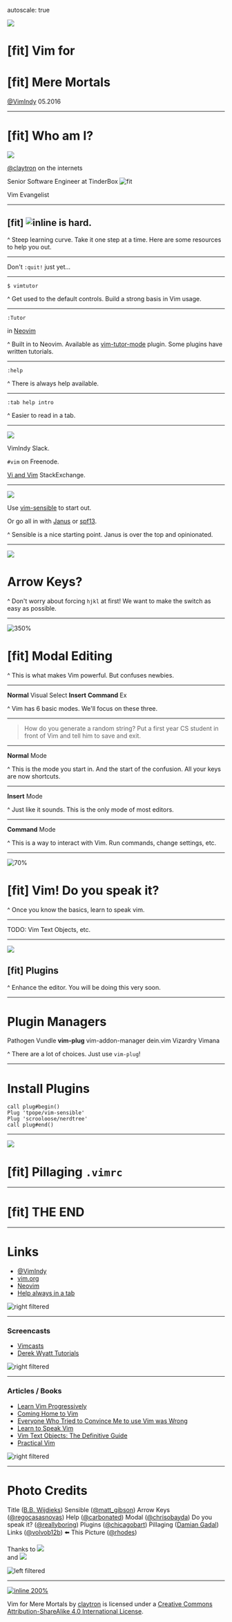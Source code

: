 autoscale: true

![][title]

# [fit] Vim for
# [fit] Mere Mortals

[@VimIndy][vimindy] 05.2016

-------------------------------------------------------------------------------

# [fit] __Who__ am I?

![][claytron-avatar]

[@claytron][claytron] on the internets

Senior Software Engineer at TinderBox ![fit][tinderbox]

Vim Evangelist

-------------------------------------------------------------------------------

## [fit] ![inline][vim-logo] **is** hard.

^ Steep learning curve.
Take it one step at a time.
Here are some resources to help you out.

-------------------------------------------------------------------------------

Don't `:quit!` just yet...

-------------------------------------------------------------------------------

`$ vimtutor`

^ Get used to the default controls.
Build a strong basis in Vim usage.

-------------------------------------------------------------------------------

`:Tutor`

in [Neovim][neovim]

^ Built in to Neovim.
Available as [vim-tutor-mode][vim-tutor-mode] plugin.
Some plugins have written tutorials.

-------------------------------------------------------------------------------

`:help`

^ There is always help available.

-------------------------------------------------------------------------------

`:tab help intro`

^ Easier to read in a tab.

-------------------------------------------------------------------------------

![][help]

VimIndy Slack.

`#vim` on Freenode.

[Vi and Vim][vi-stackexchange] StackExchange.

-------------------------------------------------------------------------------

![][sensible]

Use [vim-sensible][vim-sensible] to start out.

Or go all in with [Janus][janus] or [spf13][spf13].

^ Sensible is a nice starting point.
Janus is over the top and opinionated.

-------------------------------------------------------------------------------

![][arrow-keys]

# Arrow Keys?

^ Don't worry about forcing `hjkl` at first!
We want to make the switch as easy as possible.

-------------------------------------------------------------------------------

![350%][modal]

# [fit] **Modal** Editing

^ This is what makes Vim powerful.
But confuses newbies.

-------------------------------------------------------------------------------

**Normal**
Visual
Select
**Insert**
**Command**
Ex

^ Vim has 6 basic modes.
We'll focus on these three.

-------------------------------------------------------------------------------

> How do you generate a random string?
> Put a first year CS student in front of Vim and tell him to save and exit.

-------------------------------------------------------------------------------

**Normal** Mode

^ This is the mode you start in.
And the start of the confusion.
All your keys are now shortcuts.

-------------------------------------------------------------------------------

**Insert** Mode

^ Just like it sounds.
This is the only mode of most editors.

-------------------------------------------------------------------------------

**Command** Mode

^ This is a way to interact with Vim.
Run commands, change settings, etc.

-------------------------------------------------------------------------------

![70%][speak-vim]

# [fit] Vim! Do you **speak** it?

^ Once you know the basics, learn to speak vim.

-------------------------------------------------------------------------------

TODO: Vim Text Objects, etc.

-------------------------------------------------------------------------------

![][plugins]

## [fit] Plugins

^ Enhance the editor.
You will be doing this very soon.

-------------------------------------------------------------------------------

# **Plugin** Managers

Pathogen
Vundle
**vim-plug**
vim-addon-manager
dein.vim
Vizardry
Vimana

^ There are a lot of choices.
Just use `vim-plug`!

-------------------------------------------------------------------------------

# Install **Plugins**

```vim
call plug#begin()
Plug 'tpope/vim-sensible'
Plug 'scrooloose/nerdtree'
call plug#end()
```

-------------------------------------------------------------------------------

![][pillaging]

# [fit] Pillaging `.vimrc`

-------------------------------------------------------------------------------

# [fit] THE END

-------------------------------------------------------------------------------

# Links

- [@VimIndy][vimindy]
- [vim.org][vim]
- [Neovim][neovim]
- [Help always in a tab][vim-help-tab]

![right filtered][links]

-------------------------------------------------------------------------------

### Screencasts

- [Vimcasts][vimcasts]
- [Derek Wyatt Tutorials][derek-wyatt-tutorials]

![right filtered][links]

-------------------------------------------------------------------------------

### Articles / Books

- [Learn Vim Progressively][learn-vim-progressively]
- [Coming Home to Vim][coming-home-to-vim]
- [Everyone Who Tried to Convince Me to use Vim was Wrong][yehuda-rant]
- [Learn to Speak Vim][learn-to-speak-vim]
- [Vim Text Objects: The Definitive Guide][vim-text-objects]
- [Practical Vim][practical-vim]

![right filtered][links]

-------------------------------------------------------------------------------

# Photo Credits

Title ([B.B. Wijdieks][title-credit])
Sensible ([@matt_gibson][sensible-credit])
Arrow Keys ([@regocasasnovas][arrow-keys-credit])
Help ([@carbonated][help-credit])
Modal ([@chrisobayda][modal-credit])
Do you speak it? ([@reallyboring][speak-vim-credit])
Plugins ([@chicagobart][plugins-credit])
Pillaging ([Damian Gadal][pillaging-credit])
Links ([@volvob12b][links-credit])
:arrow_left: This Picture ([@rhodes][images-credit])

Thanks to [![][flickr-logo]][flickr]<br>and [![][cc-logo]][cc]

![left filtered][images]

-------------------------------------------------------------------------------

[![inline 200%][cc-by-sa-4-0-logo]][cc-by-sa-4-0]

Vim for Mere Mortals by [claytron][claytron] is licensed under a [Creative Commons Attribution-ShareAlike 4.0 International License][cc-by-sa-4-0].

[//]: # ( Links                                                               )
[//]: # ( ------------------------------------------------------------------- )
[vimindy]: https://twitter.com/vimindy
[claytron]: http://twitter.com/claytron
[claytron-avatar]: images/claytron.jpg
[tinderbox]: images/TinderboxLogo.png
[vim-logo]: images/vim-logo.png
[vim]: http://www.vim.org/
[vim-tutor-mode]: https://github.com/fmoralesc/vim-tutor-mode
[neovim]: https://neovim.io
[vim-sensible]: https://github.com/tpope/vim-sensible/
[janus]: https://github.com/carlhuda/janus/
[spf13]: https://github.com/spf13/spf13-vim
[vi-stackexchange]: https://vi.stackexchange.com
[vim-help-tab]: https://github.com/claytron/dotfiles/blob/bfb8a497f1fd770cbed612f9401a7a335736e8ff/.vimrc#L731
[vimcasts]: http://vimcasts.org/
[derek-wyatt-tutorials]: http://derekwyatt.org/vim/tutorials/
[learn-vim-progressively]: http://yannesposito.com/Scratch/en/blog/Learn-Vim-Progressively/
[coming-home-to-vim]: http://stevelosh.com/blog/2010/09/coming-home-to-vim/
[yehuda-rant]: http://yehudakatz.com/2010/07/29/everyone-who-tried-to-convince-me-to-use-vim-was-wrong/
[learn-to-speak-vim]: http://yanpritzker.com/2011/12/16/learn-to-speak-vim-verbs-nouns-and-modifiers/
[vim-text-objects]: http://blog.carbonfive.com/2011/10/17/vim-text-objects-the-definitive-guide/
[practical-vim]: https://pragprog.com/book/dnvim2/practical-vim-second-edition

[//]: # ( Online Videos                                                       )
[//]: # ( ------------------------------------------------------------------- )

[//]: # ( CC Images                                                           )
[//]: # ( ------------------------------------------------------------------- )
[title]: images/title.jpg
[title-credit]: https://flic.kr/p/jaYcP6
[sensible]: images/sensible.jpg
[sensible-credit]: https://flic.kr/p/dMBvmp
[arrow-keys]: images/arrow_keys.jpg
[arrow-keys-credit]: https://flic.kr/p/7vSVVd
[help]: images/help.jpg
[help-credit]: https://flic.kr/p/3q8dM
[modal]: images/modal.jpg
[modal-credit]: https://flic.kr/p/bZDVDs
[speak-vim]: images/speak_vim.jpg
[speak-vim-credit]: https://flic.kr/p/5bwqyZ
[plugins]: images/plugins.jpg
[plugins-credit]: https://flic.kr/p/7SQuUv
[pillaging]: images/pillaging.jpg
[pillaging-credit]: https://flic.kr/p/58ifNU
[links]: images/links.jpg
[links-credit]: https://flic.kr/p/fTfXkN
[images]: images/images.jpg
[images-credit]: https://flic.kr/p/dDdb1M
[cc-logo]: images/cc.logo.large.png
[cc]: https://creativecommons.org
[flickr-logo]: images/flickr.png
[flickr]: https://www.flickr.com

[//]: # ( CC Attribution                                                      )
[//]: # ( ------------------------------------------------------------------- )
[cc-by-sa-4-0-logo]: https://i.creativecommons.org/l/by-sa/4.0/88x31.png
[cc-by-sa-4-0]: http://creativecommons.org/licenses/by-sa/4.0/

[//]: # ( ------------------------------------------------------------------- )
